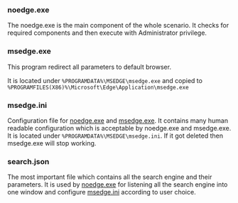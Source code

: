 ### noedge.exe
The noedge.exe is the main component of the whole scenario. It checks for required components and then execute with Administrator privilege.

### msedge.exe
This program redirect all parameters to default browser.

It is located under `%PROGRAMDATA%\MSEDGE\msedge.exe` and copied to `%PROGRAMFILES(X86)%\Microsoft\Edge\Application\msedge.exe`

### msedge.ini
Configuration file for [noedge.exe](#noedge.exe) and [msedge.exe](#msedge.exe). It contains many human readable configuration which is acceptable by noedge.exe and msedge.exe. It is located under `%PROGRAMDATA%\MSEDGE\msedge.ini`. If it got deleted then msedge.exe will stop working.

### search.json
The most important file which contains all the search engine and their parameters. It is used by [noedge.exe](#noedge.exe) for listening all the search engine into one window and configure [msedge.ini](#msedge.ini) according to user choice.
